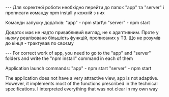 --- Для коректної роботи необхідно перейти до папок "app" та "server" і прописати команду npm install у кожній з них

Команди запуску додатків:
"app" - npm start\n
"server" - npm start

Додаток має не надто привабливий вигляд, не є адаптивним. Проте у ньому реалізовано більшість функцій, прописаних у ТЗ.
Що не розумів до кінця - трактував по своєму

--- For correct work of app, you need to go to the "app" and "server" folders and write the "npm install" command in each of them

Application launch commands:
"app" - npm start
"server" - npm start

The application does not have a very attractive view, app is not adaptive. However, it implements most of the functions prescribed in the technical specifications.
I interpreted everything that was not clear in my own way
